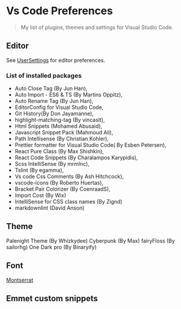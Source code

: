 # Vs Code Preferences

> My list of plugins, themes and settings for Visual Studio Code.

## Editor

See [UserSettings](User-Settings) for editor preferences.

### List of installed packages

* Auto Close Tag (By Jun Han),
* Auto Import - ES6 & TS (By Martins Oppitz),
* Auto Rename Tag (By Jun Han),
* EditorConfig for Visual Studio Code,
* Git History(By Don Jayamanne),
* highlight-matching-tag (By vincaslt),
* Html Snippets (Mohamed Abusaid),
* Javascript Snippet Pack (Mahmoud Ali),
* Path Intellisense (By Christian Kohler),
* Prettier formatter for Visual Studio Code( By Esben Petersen),
* React Pure Class (By Max Shishkin),
* React Code Snippets (By Charalampos Karypidis),
* Scss IntelliSense (By mrmlnc),
* Tslint (By egamma),
* Vs code Css Comments (By Ash Hitchcock),
* vscode-icons (By Roberto Huertas),
* Bracket Pair Colorizer (By CoenraadS),
* Import Cost (By Wix)
* IntelliSense for CSS class names (By Zignd)
* markdownlint (David Anson)

## Theme

Palenight Theme (By Whizkydee)
Cyberpunk (By Max)
fairyFloss (By sailorhg)
One Dark pro (By Binaryify)

## Font

[Montserrat](https://fonts.google.com/specimen/Montserrat?selection.family=Montserrat)

## Emmet custom snippets
